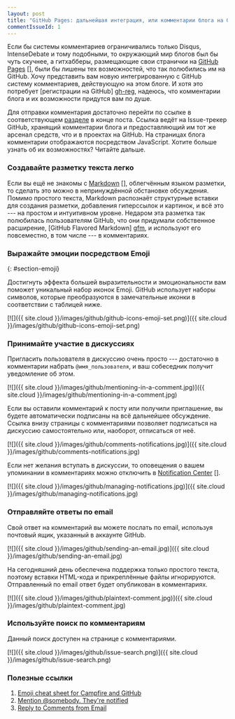 ```yaml
---
layout: post
title: "GitHub Pages: дальнейшая интеграция, или комментарии блога на GitHub"
commentIssueId: 1
---
```


Если бы системы комментариев ограничивались только Disqus,
IntenseDebate и тому подобными, то окружающий мир блогов был бы чуть
скучнее, а гитхабберы, размещающие свои странички на [GitHub Pages]
[], были бы лишены тех возможностей, что так полюбились им на
GitHub. Хочу представить вам новую интегрированную с GitHub систему
комментариев, действующую на этом блоге. И хотя это потребует
[регистрации на GitHub] [gh-reg], надеюсь, что комментарии блога и их
возможности придутся вам по душе.

[GitHub Pages]: http://pages.github.com/
[gh-reg]: https://github.com/signup/free

<!-- more -->

Для отправки комментария достаточно перейти по ссылке в
соответствующем [разделе](#comments) в конце поста. Ссылка ведёт на
Issue-трекер GitHub, хранящий комментарии блога и предоставляющий им
тот же арсенал средств, что и в проектах на GitHub. На страницах блога
комментарии отображаются посредством JavaScript. Хотите больше узнать
об их возможностях?  Читайте дальше.

### Создавайте разметку текста легко

Если вы ещё не знакомы с [Markdown] [], облегчённым языком разметки,
то сделать это можно в непринуждённой обстановке обсуждения. Помимо
простого текста, Markdown распознаёт структурные вставки для создания
разметки, добавления гиперссылок и картинок, и всё это --- на простом
и интуитивном уровне. Недаром эта разметка так полюбилась
пользователям GitHub, что они придумали собственное расширение,
[GitHub Flavored Markdown] [gfm], и используют его повсеместно, в том
числе --- в комментариях.

[Markdown]: http://daringfireball.net/projects/markdown/syntax
[gfm]: http://github.github.com/github-flavored-markdown/

### Выражайте эмоции посредством Emoji
{: #section-emoji}

Достигнуть эффекта большей выразительности и эмоциональности вам
поможет уникальный набор иконок Emoji. GitHub использует наборы
символов, которые преобразуются в замечательные иконки в соответствии
с таблицей ниже.

[![]({{ site.cloud }}/images/github/github-icons-emoji-set.png)]({{ site.cloud }}/images/github/github-icons-emoji-set.png)

### Принимайте участие в дискуссиях

Пригласить пользователя в дискуссию очень просто --- достаточно в
комментарии набрать `@имя_пользователя`, и ваш собеседник получит
уведомление об этом.

[![]({{ site.cloud }}/images/github/mentioning-in-a-comment.jpg)]({{ site.cloud }}/images/github/mentioning-in-a-comment.jpg)

Если вы оставили комментарий к посту или получили приглашение, вы
будете автоматически подписаны на всё дальнейшее обсуждение. Ссылка
внизу страницы с комментариями позволяет подписаться на дискуссию
самостоятельно или, наоборот, отписаться от неё.

[![]({{ site.cloud }}/images/github/comments-notifications.jpg)]({{ site.cloud }}/images/github/comments-notifications.jpg)

Если нет желания вступать в дискуссии, то оповещения о вашем
упоминании в комментариях можно отключить в [Notification Center] [].

[Notification Center]: https://github.com/account/notifications

[![]({{ site.cloud }}/images/github/managing-notifications.jpg)]({{ site.cloud }}/images/github/managing-notifications.jpg)

### Отправляйте ответы по email

Свой ответ на комментарий вы можете послать по email, используя
почтовый ящик, указанный в аккаунте GitHub.

[![]({{ site.cloud }}/images/github/sending-an-email.jpg)]({{ site.cloud }}/images/github/sending-an-email.jpg)

На сегодняшний день обеспечена поддержка только простого текста,
поэтому вставки HTML-кода и прикреплённые файлы
игнорируются. Отправленный по email ответ будет опубликован в
комментариях.

[![]({{ site.cloud }}/images/github/plaintext-comment.jpg)]({{ site.cloud }}/images/github/plaintext-comment.jpg)

### Используйте поиск по комментариям

Данный поиск доступен на странице с комментариями.

[![]({{ site.cloud }}/images/github/issue-search.png)]({{ site.cloud }}/images/github/issue-search.png)

### Полезные ссылки

1. [Emoji cheat sheet for Campfire and GitHub](http://www.emoji-cheat-sheet.com/)
2. [Mention @somebody. They're notified](https://github.com/blog/821-mention-somebody-they-re-notified)
3. [Reply to Comments from Email](https://github.com/blog/811-reply-to-comments-from-email)

<!-- Local IspellDict: russian -->

